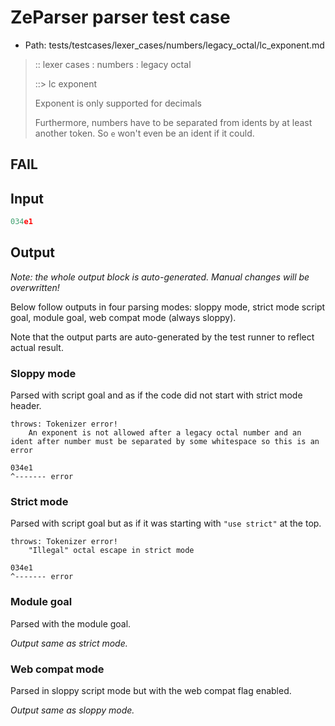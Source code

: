 # ZeParser parser test case

- Path: tests/testcases/lexer_cases/numbers/legacy_octal/lc_exponent.md

> :: lexer cases : numbers : legacy octal
>
> ::> lc exponent
>
> Exponent is only supported for decimals
>
> Furthermore, numbers have to be separated from idents by at least another token. So `e` won't even be an ident if it could.

## FAIL

## Input

`````js
034e1
`````

## Output

_Note: the whole output block is auto-generated. Manual changes will be overwritten!_

Below follow outputs in four parsing modes: sloppy mode, strict mode script goal, module goal, web compat mode (always sloppy).

Note that the output parts are auto-generated by the test runner to reflect actual result.

### Sloppy mode

Parsed with script goal and as if the code did not start with strict mode header.

`````
throws: Tokenizer error!
    An exponent is not allowed after a legacy octal number and an ident after number must be separated by some whitespace so this is an error

034e1
^------- error
`````

### Strict mode

Parsed with script goal but as if it was starting with `"use strict"` at the top.

`````
throws: Tokenizer error!
    "Illegal" octal escape in strict mode

034e1
^------- error
`````


### Module goal

Parsed with the module goal.

_Output same as strict mode._

### Web compat mode

Parsed in sloppy script mode but with the web compat flag enabled.

_Output same as sloppy mode._
